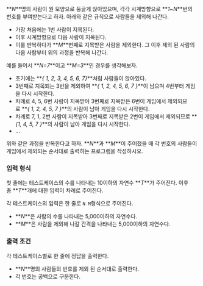 **_N_**명의 사람이 원 모양으로 둥글게 앉아있으며, 각각 시계방향으로 **_1~N_**번의 번호를 부여받는다고 하자. 아래와 같은 규칙으로 사람들을 제외해 나간다.

- 가장 처음에는 1번 사람이 지목된다.
- 이후 시계방향으로 다음 사람이 지목된다.
- 이를 반복하다가 **_M_**번째로 지목받은 사람을 제외한다. 그 이후 제외 된 사람의 다음 사람부터 위의 과정을 반복해 나간다.

예를 들어서 **_N=7_**이고 **_M=3_**인 경우를 생각해보자.

- 초기에는 **_{ 1, 2, 3, 4, 5, 6, 7}_**처럼 사람들이 앉아있다.
- 3번째로 지목되는 3번을 제외하여 **_{ 1, 2, 4, 5, 6, 7 }_**이 남으며 4번부터 게임을 다시 시작한다.
- 차례로 4, 5, 6번 사람이 지목받아 3번째로 지목받은 6번이 게임에서 제외되므로 **_{ 1, 2, 4, 5, 7 }_**의 사람이 남아 게임을 다시 시작한다.
- 차례로 7, 1, 2번 사람이 지목받아 3번째로 지목받은 2번이 게임에서 제외되므로 **_{1, 4, 5, 7 }_**의 사람이 남아 게임을 다시 시작한다.
- ...

위와 같은 과정을 반복한다고 하자. **_N_**과 **_M_**이 주어졌을 때 각 번호의 사람들이 게임에서 제외되는 순서대로 출력하는 프로그램을 작성하시오.

### **입력 형식**

첫 줄에는 테스트케이스의 수를 나타내는 10이하의 자연수 **_T_**가 주어진다. 이후 총 **_T_**개에 대한 입력이 차례로 주어진다.

각 테스트케이스의 입력은 한 줄로 `N M`형식으로 주어진다.

- **_N_**은 사람의 수를 나타내는 5,000이하의 자연수다.
- **_M_**은 사람을 제외해 나갈 간격을 나타내는 5,000이하의 자연수다.

### **출력 조건**

각 테스트케이스별로 한 줄에 정답을 출력한다.

- **_N_**명의 사람들의 번호를 제외 된 순서대로 출력한다.
- 각 번호는 공백으로 구분한다.
